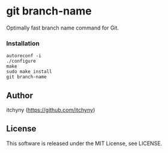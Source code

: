 # git branch-name
Optimally fast branch name command for Git.

### Installation

```vim
autoreconf -i
./configure
make
sudo make install
git branch-name
```

## Author
itchyny (https://github.com/itchyny)

## License
This software is released under the MIT License, see LICENSE.
